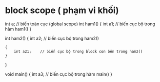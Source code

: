 # block scope ( phạm vi khối)
int a;              // biến toàn cục (global scope)
int ham1()
{
    int a1;         // biến cục bộ trong hàm ham1()
}

int ham2()
{
    int a2;         // biến cục bộ trong ham2()

    { 
        int a21;    // biến cục bộ trong block con bên trong ham2()
    }
}

void main() {
    int a3;         // biến cục bộ trong hàm main()
}

